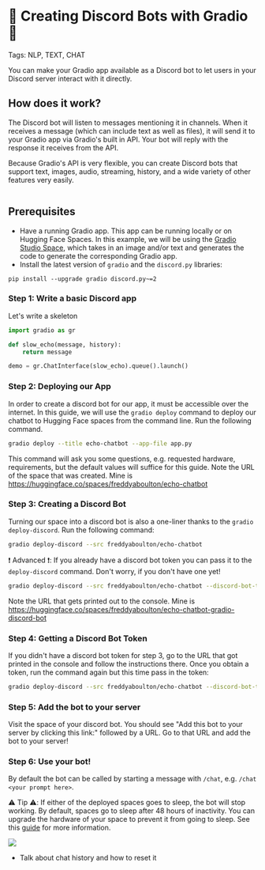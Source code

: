 # 🚀 Creating Discord Bots with Gradio 🚀

Tags: NLP, TEXT, CHAT

You can make your Gradio app available as a Discord bot to let users in your Discord server interact with it directly.  

## How does it work?

The Discord bot will listen to messages mentioning it in channels. When it receives a message (which can include text as well as files), it will send it to your Gradio app via Gradio's built in API. Your bot will reply with the response it receives from the API. 

Because Gradio's API is very flexible, you can create Discord bots that support text, images, audio, streaming, history, and a wide variety of other features very easily. 

![]()

## Prerequisites

* Have a running Gradio app. This app can be running locally or on Hugging Face Spaces. In this example, we will be using the [Gradio Studio Space](), which takes in an image and/or text and generates the code to generate the corresponding Gradio app.
* Install the latest version of `gradio` and the `discord.py` libraries:

```
pip install --upgrade gradio discord.py~=2
```


### Step 1: Write a basic Discord app

Let's write a skeleton 

```python
import gradio as gr

def slow_echo(message, history):
    return message

demo = gr.ChatInterface(slow_echo).queue().launch()
```

### Step 2: Deploying our App

In order to create a discord bot for our app, it must be accessible over the internet. In this guide, we will use the `gradio deploy` command to deploy our chatbot to Hugging Face spaces from the command line. Run the following command.

```bash
gradio deploy --title echo-chatbot --app-file app.py
```

This command will ask you some questions, e.g. requested hardware, requirements, but the default values will suffice for this guide.
Note the URL of the space that was created. Mine is https://huggingface.co/spaces/freddyaboulton/echo-chatbot

### Step 3: Creating a Discord Bot

Turning our space into a discord bot is also a one-liner thanks to the `gradio deploy-discord`. Run the following command:

```bash
gradio deploy-discord --src freddyaboulton/echo-chatbot
```

❗️ Advanced ❗️: If you already have a discord bot token you can pass it to the `deploy-discord` command. Don't worry, if you don't have one yet!

```bash
gradio deploy-discord --src freddyaboulton/echo-chatbot --discord-bot-token <token>
```

Note the URL that gets printed out to the console. Mine is https://huggingface.co/spaces/freddyaboulton/echo-chatbot-gradio-discord-bot

### Step 4: Getting a Discord Bot Token

If you didn't have a discord bot token for step 3, go to the URL that got printed in the console and follow the instructions there.
Once you obtain a token, run the command again but this time pass in the token:

```bash
gradio deploy-discord --src freddyaboulton/echo-chatbot --discord-bot-token <token>
```

### Step 5: Add the bot to your server

Visit the space of your discord bot. You should see "Add this bot to your server by clicking this link:" followed by a URL. Go to that URL and add the bot to your server!

### Step 6: Use your bot!

By default the bot can be called by starting a message with `/chat`, e.g. `/chat <your prompt here>`.

⚠️ Tip ⚠️: If either of the deployed spaces goes to sleep, the bot will stop working. By default, spaces go to sleep after 48 hours of inactivity. You can upgrade the hardware of your space to prevent it from going to sleep. See this [guide](https://huggingface.co/docs/hub/spaces-gpus#using-gpu-spaces) for more information.

<img src="https://gradio-builds.s3.amazonaws.com/demo-files/discordbots/guide/echo_slash.gif">


* Talk about chat history and how to reset it

